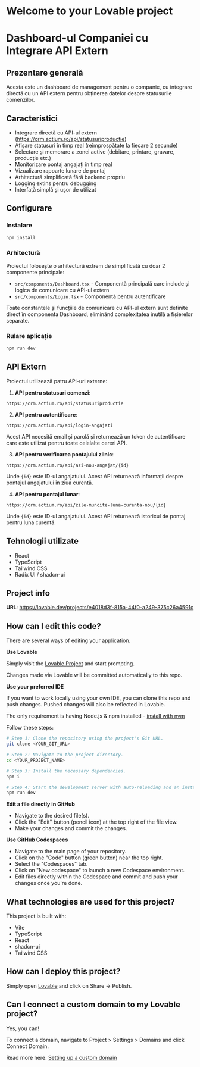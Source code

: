 # Welcome to your Lovable project
# Dashboard-ul Companiei cu Integrare API Extern

## Prezentare generală

Acesta este un dashboard de management pentru o companie, cu integrare directă cu un API extern pentru obținerea datelor despre statusurile comenzilor.

## Caracteristici

- Integrare directă cu API-ul extern (https://crm.actium.ro/api/statusuriproductie)
- Afișare statusuri în timp real (reîmprospătate la fiecare 2 secunde)
- Selectare și memorare a zonei active (debitare, printare, gravare, producție etc.)
- Monitorizare pontaj angajați în timp real
- Vizualizare rapoarte lunare de pontaj
- Arhitectură simplificată fără backend propriu
- Logging extins pentru debugging
- Interfață simplă și ușor de utilizat

## Configurare

### Instalare

```bash
npm install
```

### Arhitectură

Proiectul folosește o arhitectură extrem de simplificată cu doar 2 componente principale:

- `src/components/Dashboard.tsx` - Componentă principală care include și logica de comunicare cu API-ul extern
- `src/components/Login.tsx` - Componentă pentru autentificare

Toate constantele și funcțiile de comunicare cu API-ul extern sunt definite direct în componenta Dashboard, eliminând complexitatea inutilă a fișierelor separate.

### Rulare aplicație

```bash
npm run dev
```

## API Extern

Proiectul utilizează patru API-uri externe:

1. **API pentru statusuri comenzi**:
```
https://crm.actium.ro/api/statusuriproductie
```

2. **API pentru autentificare**:
```
https://crm.actium.ro/api/login-angajati
```
Acest API necesită email și parolă și returnează un token de autentificare care este utilizat pentru toate celelalte cereri API.

3. **API pentru verificarea pontajului zilnic**:
```
https://crm.actium.ro/api/azi-nou-angajat/{id}
```
Unde `{id}` este ID-ul angajatului. Acest API returnează informații despre pontajul angajatului în ziua curentă.

4. **API pentru pontajul lunar**:
```
https://crm.actium.ro/api/zile-muncite-luna-curenta-nou/{id}
```
Unde `{id}` este ID-ul angajatului. Acest API returnează istoricul de pontaj pentru luna curentă.

## Tehnologii utilizate

- React
- TypeScript
- Tailwind CSS
- Radix UI / shadcn-ui
## Project info

**URL**: https://lovable.dev/projects/e4018d3f-815a-44f0-a249-375c26a4591c

## How can I edit this code?

There are several ways of editing your application.

**Use Lovable**

Simply visit the [Lovable Project](https://lovable.dev/projects/e4018d3f-815a-44f0-a249-375c26a4591c) and start prompting.

Changes made via Lovable will be committed automatically to this repo.

**Use your preferred IDE**

If you want to work locally using your own IDE, you can clone this repo and push changes. Pushed changes will also be reflected in Lovable.

The only requirement is having Node.js & npm installed - [install with nvm](https://github.com/nvm-sh/nvm#installing-and-updating)

Follow these steps:

```sh
# Step 1: Clone the repository using the project's Git URL.
git clone <YOUR_GIT_URL>

# Step 2: Navigate to the project directory.
cd <YOUR_PROJECT_NAME>

# Step 3: Install the necessary dependencies.
npm i

# Step 4: Start the development server with auto-reloading and an instant preview.
npm run dev
```

**Edit a file directly in GitHub**

- Navigate to the desired file(s).
- Click the "Edit" button (pencil icon) at the top right of the file view.
- Make your changes and commit the changes.

**Use GitHub Codespaces**

- Navigate to the main page of your repository.
- Click on the "Code" button (green button) near the top right.
- Select the "Codespaces" tab.
- Click on "New codespace" to launch a new Codespace environment.
- Edit files directly within the Codespace and commit and push your changes once you're done.

## What technologies are used for this project?

This project is built with:

- Vite
- TypeScript
- React
- shadcn-ui
- Tailwind CSS

## How can I deploy this project?

Simply open [Lovable](https://lovable.dev/projects/e4018d3f-815a-44f0-a249-375c26a4591c) and click on Share -> Publish.

## Can I connect a custom domain to my Lovable project?

Yes, you can!

To connect a domain, navigate to Project > Settings > Domains and click Connect Domain.

Read more here: [Setting up a custom domain](https://docs.lovable.dev/tips-tricks/custom-domain#step-by-step-guide)
